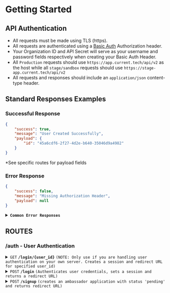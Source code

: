 # Getting Started

## API Authentication

- All requests must be made using TLS (https).
- All requests are authenticated using a [Basic Auth](https://developer.mozilla.org/en-US/docs/Web/HTTP/Headers/Authorization) Authorization header.
- Your Organization ID and API Secret will serve as your username and password fields respectively when creating your Basic Auth Header.
- All `Production` requests should use `https://app.current.tech/api/v2` as the host while all `stage/sandbox` requests should use `https://stage-app.current.tech/api/v2`
- All requests and responses should include an `application/json` content-type header.

## Standard Responses Examples

### Successful Response

```json
{
    "success": true,
    "message": "User Created Successfully",
    "payload": {
        "id": "45a6cdf6-2f27-4d2e-b640-35046d9a4982"
    }
}
```

*See specific routes for payload fields

### Error Response

```json
{
    "success": false,
    "message": "Missing Authorization Header",
    "payload": null
}
```

<details>
<summary><code><b>Common Error Responses</b></code></summary>

> | http code | http status message     | response                                                                                                                                                                                           |
> |-----------|-------------------------|----------------------------------------------------------------------------------------------------------------------------------------------------------------------------------------------------|
> | `400`     | `BAD REQUEST`           | `{`<br />&nbsp;&nbsp;&nbsp;&nbsp;`"success":false,`<br />&nbsp;&nbsp;&nbsp;&nbsp;`"message":"Missing Authorization header",`<br />&nbsp;&nbsp;&nbsp;&nbsp;`"payload":null`<br />`}`                |
> | `401`     | `UNAUTHORIZED`          | `{`<br />&nbsp;&nbsp;&nbsp;&nbsp;`"success":false,`<br />&nbsp;&nbsp;&nbsp;&nbsp;`"message":"Could not verify credentials",`<br />&nbsp;&nbsp;&nbsp;&nbsp;`"payload":null`<br />`}`                |
> | `403`     | `FORBIDDEN`             | `{`<br />&nbsp;&nbsp;&nbsp;&nbsp;`"success":false,`<br />&nbsp;&nbsp;&nbsp;&nbsp;`"message":"You do not have access to this resource",`<br />&nbsp;&nbsp;&nbsp;&nbsp;`"payload":null`<br />`}`     |
> | `404`     | `NOT FOUND`             | `{`<br />&nbsp;&nbsp;&nbsp;&nbsp;`"success":false,`<br />&nbsp;&nbsp;&nbsp;&nbsp;`"message":"Resource not found",`<br />&nbsp;&nbsp;&nbsp;&nbsp;`"payload":null`<br />`}`                          |
> | `500`     | `INTERNAL SERVER ERROR` | `{`<br />&nbsp;&nbsp;&nbsp;&nbsp;`"success":false,`<br />&nbsp;&nbsp;&nbsp;&nbsp;`"message":"Uncaught Server Error",`<br />&nbsp;&nbsp;&nbsp;&nbsp;`"payload":null`<br />`}`                       |

</details>

## ROUTES

### /auth - User Authentication

<details>
 <summary><code>GET</code> <code><b>/login/{user_id}</b></code> <code>(NOTE: Only use if you are handling user authentication on your own server. Creates a session and redirect URL for specified user_id)</code></summary>

#### Parameters

##### URL Parameters

> | name       |  type      | data type     | description                                                           |
> |------------|------------|---------------|-----------------------------------------------------------------------|
> | `user_id`  | `required` | `string`      | `the user id returned from /signup auth api request`                  |

##### Data Parameters

> None

#### Responses

> | http code | http status message | content-type                      | response                                                                                             |
> |-----------|---------------------|-----------------------------------|------------------------------------------------------------------------------------------------------|
> | `200`     | `OK`           | `application/json`                | `"id":"{ user_id }","redirect_url":"{app_host}/dashboard?__csst={unique_token}","verified":boolean}` |

*Standard error responses are used for most common errors.

#### Example cURL

> ```bash
>  curl --request GET \
>  --url https://{app | stage-app}.current.tech/api/v2/auth/login/{ user_id } \
>  --header 'Accept: application/json' \
>  --header 'Content-Type: application/json' \
>  --header 'Authorization: Basic {{ Generated_Basic_Auth_Token }}' \

</details>

<details>
 <summary><code>POST</code> <code><b>/login</b></code> <code>(Authenticates user credentials, sets a session and returns a redirect URL)</code></summary>

#### Parameters

##### URL Parameters

> None

##### Data Parameters

> | name       |  type      | data type              | description                                                                               |
> |------------|------------|------------------------|-------------------------------------------------------------------------------------------|
> | `email`    | `required` | `string`               | `user email`                                                                              |
> | `password` | `required` | `string`               | `user password`                                                                           |
> | `id`       | `optional` | `string`               | `user id - used to compare incoming and outgoing users - improved security`               |

#### Responses

> | http code | http status message | content-type                      | response                                                                                             |
> |-----------|---------------------|-----------------------------------|------------------------------------------------------------------------------------------------------|
> | `200`     | `OK`           | `application/json`                | `"id":"{ user_id }","redirect_url":"{app_host}/dashboard?__csst={unique_token}","verified":boolean}` |

*Standard error responses are used for most common errors.

#### Example cURL

> ```bash
>  curl --request POST \
>  --url https://{app | stage-app}.current.tech/api/v2/auth/signup \
>  --header 'Accept: application/json' \
>  --header 'Content-Type: application/json' \
>  --header 'Authorization: Basic {{ Generated_Basic_Auth_Token }}' \
>  --data '
>  {
>    "email": "john.doe@email.com",
>    "password": "mysupersecretpassword",
>    "id": "0s9df-af9sf-uaSD-sFD09DFSDFJD"
>  }
>  '
> ```

</details>

<details>
 <summary><code>POST</code> <code><b>/signup</b></code> <code>(creates an ambassador application with status 'pending' and returns redirect URL)</code></summary>

#### Parameters

##### URL Parameters

> None

##### Data Parameters

> | name           |  type        | data type             | description                                                                                                                                                                                                                                                                                                                                                                                                                                  |
> |----------------|--------------|-----------------------|----------------------------------------------------------------------------------------------------------------------------------------------------------------------------------------------------------------------------------------------------------------------------------------------------------------------------------------------------------------------------------------------------------------------------------------------|
> | `email`        | `required`   | `string`              | `email address of the applicant`                                                                                                                                                                                                                                                                                                                                                                                                             |
> | `first_name`   | `required`   | `string`              | `first name of the applicant`                                                                                                                                                                                                                                                                                                                                                                                                                |
> | `last_name`    | `required`   | `string`              | `last name of the applicant`                                                                                                                                                                                                                                                                                                                                                                                                                 |
> | `password`     | `required *` | `string`              | `optional if you indent to use your own authentication for login`                                                                                                                                                                                                                                                                                                                                                                            |
> | `dob`          | `optional`   | `string`              | `ISO 8601 Date`                                                                                                                                                                                                                                                                                                                                                                                                                              |
> | `gender`       | `optional`   | `string`              | `gender of applicant - could be male, female, other, refused, etc.`                                                                                                                                                                                                                                                                                                                                                                          |
> | `location_str` | `optional`   | `string`              | `represents unstructured address or location of applicant`                                                                                                                                                                                                                                                                                                                                                                                   |
> | `location`     | `optional`   | `JSON`                | `location or address of applicant.`<br/>`{`<br/>&nbsp;&nbsp;&nbsp;&nbsp;`line_1:string`<br/>&nbsp;&nbsp;&nbsp;&nbsp;`line_2: string - usually Apt. # or unit #`<br/>&nbsp;&nbsp;&nbsp;&nbsp;`locality: string - usually city`<br/>&nbsp;&nbsp;&nbsp;&nbsp;`region: string - usually state/province`<br/>&nbsp;&nbsp;&nbsp;&nbsp;`country: string - conforms to ISO 3166-1 alpha-2`<br/>&nbsp;&nbsp;&nbsp;&nbsp;`postal_code: string`<br/>`}` |

*Note: if both location and location_str are provided we will use the location object as it provides a better user experience later on.
#### Responses

> | http code | http status message | content-type                      | response                                                                                                                                                                                            |
> |-----------|---------------------|-----------------------------------|-----------------------------------------------------------------------------------------------------------------------------------------------------------------------------------------------------|
> | `201`     | `CREATED`           | `application/json`                | `{`<br/>&nbsp;&nbsp;&nbsp;&nbsp;`"id":"{ user_id }",`<br/>&nbsp;&nbsp;&nbsp;&nbsp;`"redirect_url":"{app_host}/join?__clt={unique_token}",`<br/>&nbsp;&nbsp;&nbsp;&nbsp;`"verified":boolean`<br/>`}` |
> | `302`     | `FOUND`             | `application/json`                | `{`<br/>&nbsp;&nbsp;&nbsp;&nbsp;`"id":"{ user_id }",`<br/>&nbsp;&nbsp;&nbsp;&nbsp;`"redirect_url":"{app_host}/join?__clt={unique_token}",`<br/>&nbsp;&nbsp;&nbsp;&nbsp;`"verified":boolean`<br/>`}` |

*Standard error responses are used for most common errors.

#### Example cURL

> ```bash
>  curl --request POST \
>  --url https://{app | stage-app}.current.tech/api/v2/auth/signup \
>  --header 'Accept: application/json' \
>  --header 'Content-Type: application/json' \
>  --header 'Authorization: Basic {{ Generated_Basic_Auth_Token }}' \
>  --data '
>  {
>    "email": "john.doe@email.com",
>    "password": "supersecretpassword",
>    "first_name": "John",
>    "last_name": "Doe"
>  }
>  '
> ```

</details>
